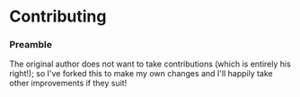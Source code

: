 # Contributing

### Preamble

The original author does not want to take contributions (which is entirely his right!);  so I've forked this to make my own changes and I'll happily take other improvements if they suit!
